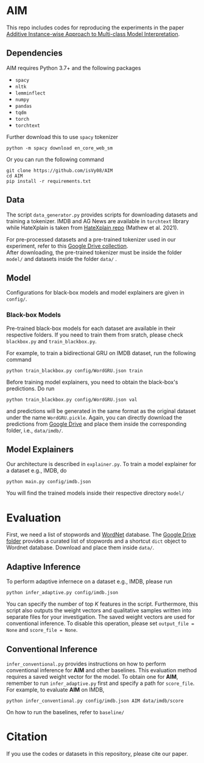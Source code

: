# AIM

This repo includes codes for reproducing the experiments in the paper [Additive Instance-wise Approach to Multi-class Model Interpretation](https://github.com/isVy08/AIM/edit/master/README.md).

## Dependencies
AIM requires Python 3.7+ and the following packages

- `spacy`
- `nltk`
- `lemminflect`
- `numpy`
- `pandas`
- `tqdm`
- `torch`
- `torchtext`

Further download this to use `spacy` tokenizer
```
python -m spacy download en_core_web_sm

```

Or you can run the following command
```
git clone https://github.com/isVy08/AIM
cd AIM
pip install -r requirements.txt
```
## Data
The script `data_generator.py` provides scripts for downloading datasets and training a tokenizer. 
IMDB and AG News are available in `torchtext` library while HateXplain is taken from [HateXplain repo](https://github.com/hate-alert/HateXplain/tree/master/Data) (Mathew et al. 2021). 

For pre-processed datasets and a pre-trained tokenizer used in our experiment, refer to this [Google Drive collection](https://drive.google.com/drive/folders/1h_74b6ByRxciD20nUIBpJKEZi2pUdUdG?usp=sharing).
<br>After downloading, the pre-trained tokenizer must be inside the folder `model/` and datasets inside the folder `data/` .

## Model
Configurations for black-box models and model explainers are given in `config/`. 

### Black-box Models
Pre-trained black-box models for each dataset are available in their respective folders. 
If you need to train them from sratch, please check `blackbox.py` and `train_blackbox.py`.

For example, to train a bidirectional GRU on IMDB dataset, run the following command

```
python train_blackbox.py config/WordGRU.json train
```

Before training model explainers, you need to obtain the black-box's predictions. Do run
```
python train_blackbox.py config/WordGRU.json val
```
and predictions will be generated in the same format as the original dataset under the name `WordGRU.pickle`. Again, you can directly download the predictions from [Google Drive](https://drive.google.com/drive/folders/1h_74b6ByRxciD20nUIBpJKEZi2pUdUdG?usp=sharing) and place them inside the corresponding folder, i.e., `data/imdb/`.

## Model Explainers
Our architecture is described in `explainer.py`. To train a model explainer for a dataset e.g., IMDB, do
```
python main.py config/imdb.json
```
You will find the trained models inside their respective directory `model/`

# Evaluation
First, we need a list of stopwords and [WordNet](https://wordnet.princeton.edu/) database. The [Google Drive folder](https://drive.google.com/drive/folders/1h_74b6ByRxciD20nUIBpJKEZi2pUdUdG?usp=sharing) provides a curated list of stopwords and a shortcut `dict` object to Wordnet database. Download and place them inside `data/`.

## Adaptive Inference
To perform adaptive infernece on a dataset e.g., IMDB, please run 
```
python infer_adaptive.py config/imdb.json
```

You can specify the number of top *K* features in the script. Furthermore, this script also outputs the weight vectors and qualitative samples written into separate files for your investigation. The saved weight vectors are used for conventional inference. To disable this operation, please set `output_file = None` and `score_file = None`.

## Conventional Inference
`infer_conventional.py` provides instructions on how to perform conventional inference for **AIM** and other baselines. This evaluation method requires a saved weight vector for the model. To obtain one for **AIM**, remember to run `infer_adaptive.py` first and specify a path for `score_file`. For example, to evaluate **AIM** on IMDB,  

```
python infer_conventional.py config/imdb.json AIM data/imdb/score
```
On how to run the baselines, refer to `baseline/`

# Citation
If you use the codes or datasets in this repository, please cite our paper.
